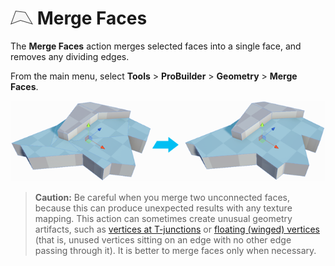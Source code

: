 # ![Merge Faces icon](images/icons/Face_Merge.png) Merge Faces

The __Merge Faces__ action merges selected faces into a single face, and removes any dividing edges.

From the main menu, select **Tools** > **ProBuilder** > **Geometry** > **Merge Faces**.

![Material shows multiple faces become one](images/MergeFaces_Example.png)

> **Caution:** Be careful when you merge two unconnected faces, because this can produce unexpected results with any texture mapping. This action can sometimes create unusual geometry artifacts, such as [vertices at T-junctions](workflow-edit-tips.md#tjoint) or [floating (winged) vertices](workflow-edit-tips.md#floatv) (that is, unused vertices sitting on an edge with no other edge passing through it). It is better to merge faces only when necessary.

